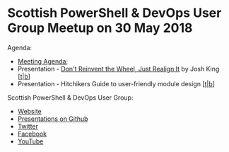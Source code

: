 # Scottish PowerShell & DevOps User Group Meetup on 30 May 2018

Agenda:

* [Meeting Agenda](https://github.com/psdevopsug/usergroup/blob/master/2018/05-May/MeetingAgenda.pptx);
* Presentation - [Don't Reinvent the Wheel, Just Realign It](https://github.com/psdevopsug/usergroup/tree/master/2018/04-April/Presentation-Don't_Reinvent_the_Wheel_by_Josh_King) by Josh King [[t](https://twitter.com/WindosNZ)|[b](http://king.geek.nz/)]
* Presentation - Hitchikers Guide to user-friendly module design [[t](https://twitter.com/FredWeinmann)|[b](https://t.co/iwfDS0e5KO)]

Scottish PowerShell & DevOps User Group:

* [Website](https://psdevopsug.scot)
* [Presentations on Github](https://git.psdevopsug.scot)
* [Twitter](https://twitter.com/scotpsug)
* [Facebook](https://facebook.psdevopsug.scot)
* [YouTube](https://video.psdevopsug.scot)